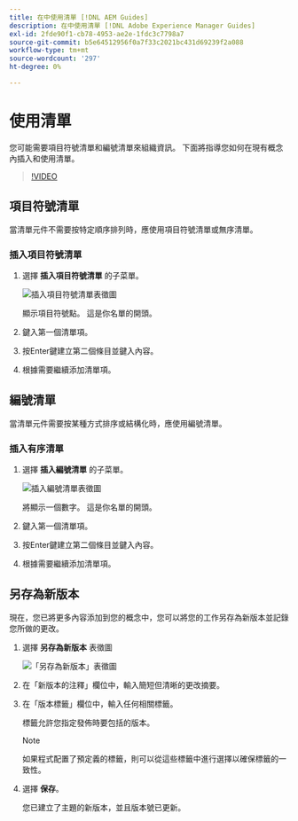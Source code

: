 ```yaml
---
title: 在中使用清單 [!DNL AEM Guides]
description: 在中使用清單 [!DNL Adobe Experience Manager Guides]
exl-id: 2fde90f1-cb78-4953-ae2e-1fdc3c7798a7
source-git-commit: b5e64512956f0a7f33c2021bc431d69239f2a088
workflow-type: tm+mt
source-wordcount: '297'
ht-degree: 0%

---
```


# 使用清單

您可能需要項目符號清單和編號清單來組織資訊。 下面將指導您如何在現有概念內插入和使用清單。

>[!VIDEO](https://video.tv.adobe.com/v/336658?quality=12&learn=on)

## 項目符號清單

當清單元件不需要按特定順序排列時，應使用項目符號清單或無序清單。

### 插入項目符號清單

1. 選擇 **插入項目符號清單** 的子菜單。

   ![插入項目符號清單表徵圖](images/lesson-6/insert-bulleted-list.png)

   顯示項目符號點。 這是你名單的開頭。

1. 鍵入第一個清單項。
1. 按Enter鍵建立第二個條目並鍵入內容。
1. 根據需要繼續添加清單項。

## 編號清單

當清單元件需要按某種方式排序或結構化時，應使用編號清單。

### 插入有序清單

1. 選擇 **插入編號清單** 的子菜單。

   ![插入編號清單表徵圖](images/lesson-6/insert-numbered-list.png)

   將顯示一個數字。 這是你名單的開頭。

1. 鍵入第一個清單項。
1. 按Enter鍵建立第二個條目並鍵入內容。
1. 根據需要繼續添加清單項。

## 另存為新版本

現在，您已將更多內容添加到您的概念中，您可以將您的工作另存為新版本並記錄您所做的更改。

1. 選擇 **另存為新版本** 表徵圖

   ![「另存為新版本」表徵圖](images/common/save-as-new-version.png)

1. 在「新版本的注釋」欄位中，輸入簡短但清晰的更改摘要。
1. 在「版本標籤」欄位中，輸入任何相關標籤。

   標籤允許您指定發佈時要包括的版本。

   >[!NOTE]
   > 
   > 如果程式配置了預定義的標籤，則可以從這些標籤中進行選擇以確保標籤的一致性。

1. 選擇 **保存**。

   您已建立了主題的新版本，並且版本號已更新。
